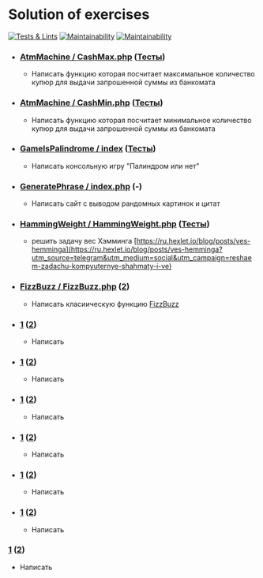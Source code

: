 # Solution of exercises
[![Tests & Lints](https://github.com/AslanAV/solution-of-exercises/actions/workflows/Test%20&%20Lint.yml/badge.svg)](https://github.com/AslanAV/solution-of-exercises/actions/workflows/Test%20&%20Lint.yml)
[![Maintainability](https://api.codeclimate.com/v1/badges/cb985066b473c89e7663/maintainability)](https://codeclimate.com/github/AslanAV/solution-of-exercises/maintainability)
[![Maintainability](https://api.codeclimate.com/v1/badges/cb985066b473c89e7663/maintainability)](https://codeclimate.com/github/AslanAV/solution-of-exercises/maintainability)


- ### [AtmMachine / CashMax.php](https://github.com/AslanAV/solution-of-exercises/blob/main/src/AtmMachine/CashMax.php)  ([Тесты](https://github.com/AslanAV/solution-of-exercises/blob/main/tests/AtmMachineTest.php))
  - Написать функцию которая посчитает максимальное количество купюр для выдачи запрошенной суммы из банкомата

- ### [AtmMachine / CashMin.php](https://github.com/AslanAV/solution-of-exercises/blob/main/src/AtmMachine/CashMin.php)  ([Тесты](https://github.com/AslanAV/solution-of-exercises/blob/main/tests/AtmMachineTest.php))
  - Написать функцию которая посчитает минимальное количество купюр для выдачи запрошенной суммы из банкомата

- ### [GameIsPalindrome / index](https://github.com/AslanAV/solution-of-exercises/blob/main/src/GameIsPalindrome)   ([Тесты](https://github.com/AslanAV/solution-of-exercises/blob/main/tests/GameIsPalindromeTest.php))
    - Написать консольную игру "Палиндром или нет"

- ### [GeneratePhrase / index.php](https://github.com/AslanAV/solution-of-exercises/blob/main/src/GeneratePhrase/index.php) (-)
    - Написать сайт с выводом рандомных картинок и цитат

- ### [HammingWeight / HammingWeight.php](https://github.com/AslanAV/solution-of-exercises/blob/main/src/HammingWeight/HammingWeight.php) ([Тесты](https://github.com/AslanAV/solution-of-exercises/blob/main/tests/HammingWeightTest.php))
  - решить задачу вес Хэмминга [https://ru.hexlet.io/blog/posts/ves-hemminga](https://ru.hexlet.io/blog/posts/ves-hemminga?utm_source=telegram&utm_medium=social&utm_campaign=reshaem-zadachu-kompyuternye-shahmaty-i-ve)

- ### [FizzBuzz / FizzBuzz.php]() ([2]())
  - Написать класиическую функцию [FizzBuzz](https://t.me/hexlet_ru/2486)

- ### [1]() ([2]())
  - Написать

- ### [1]() ([2]())
  - Написать

- ### [1]() ([2]())
  - Написать

- ### [1]() ([2]())
  - Написать

- ### [1]() ([2]())
  - Написать

- ### [1]() ([2]())
  - Написать

 ### [1]() ([2]())
  - Написать


